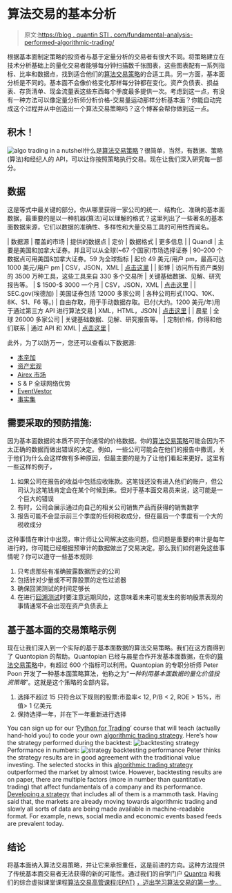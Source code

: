 # 算法交易的基本分析

> 原文:[https://blog . quantin STI . com/fundamental-analysis-performed-algorithmic-trading/](https://blog.quantinsti.com/fundamental-analysis-performed-algorithmic-trading/)

根据基本面制定策略的投资者与基于定量分析的交易者有很大不同。将策略建立在技术分析基础上的量化交易者能够每分钟扫描数千张图表，这些图表配有一系列指标、比率和数据点，找到适合他们的[算法交易策略](/algorithmic-trading-strategies/)的合适工具。另一方面，基本面分析是不同的。基本面不会像价格变化那样每分钟都在变化。资产负债表、损益表、存货清单、现金流量表这些东西每个季度最多提供一次。考虑到这一点，有没有一种方法可以像定量分析师分析价格-交易量运动那样分析基本面？你能自动完成这个过程并从中创造出一个算法交易策略吗？这个博客会帮你做到这一点。

## **积木！**

![algo trading in a nutshell](../Images/b219826f8eea955ee32521722c5825e1.png)什么是[算法交易策略](/algorithmic-trading-strategies/)？很简单，当然，有数据、策略(算法)和经纪人的 API，可以让你按照策略执行交易。现在让我们深入研究每一部分。

## **数据**

这是等式中最关键的部分。你从哪里获得一家公司的统一、结构化、准确的基本面数据，最重要的是以一种机器(算法)可以理解的格式？这里列出了一些著名的基本面数据来源，它们以数据的准确性、多样性和大量交易工具的可用性而闻名。

| 数据源 | 覆盖的市场 | 提供的数据点 | 定价 | 数据格式 | 更多信息 |
| Quandl | 主要是美国和加拿大证券。并且可以从全球(~67 个国家)市场选择证券 | 90–200 个数据点可用美国&加拿大证券。59 为全球指标 | 起价 49 美元/用户 pm，最高可达 1000 美元/用户 pm | CSV，JSON，XML | [点击这里](https://blog.quandl.com/api-for-stock-data) |
| 彭博 | 访问所有资产类别的 3500 万种工具，这些工具来自 330 多个交易所 | 关键基础数据、见解、研究报告等。 | $ 1500-$ 3000 一个月 | CSV，JSON，XML | [点击这里](https://www.bloomberg.com/professional/product/market-data/) |
| SEC.gov(埃德加) | 美国证券包括 12000 多家公司 | 各种公司形式(10Q、10K、8K、S1、F6 等。) | 自由存取，用于手动数据存取。已付(大约。1200 美元/年)用于通过第三方 API 进行算法交易 | XML，HTML，JSON | [点击这里](https://www.sec.gov/edgar/searchedgar/companysearch.html) |
| 晨星 | 全球 26000 多家公司 | 关键基础数据、见解、研究报告等。 | 定制价格，你得和他们联系 | 通过 API 和 XML | [点击这里](http://corporate.morningstar.com/us/%20asp/subject.aspx?xmlfile=8655.xml) |

此外，为了以防万一，您还可以查看以下数据源:

*   [本辛加](http://cloud.benzinga.com/)
*   [资产宏观](https://www.assetmacro.com/)
*   [Airex 市场](https://airexmarket.com/)
*   S & P 全球网络优势
*   [EventVestor](/statistical-arbitrage/)
*   [事实集](https://blog.quantinsti.com/statistical-arbitrage/)

## **需要采取的预防措施:**

因为基本面数据的本质不同于你通常的价格数据。你的[算法交易策略](/algorithmic-trading-strategies/)可能会因为不太正确的数据而做出错误的决定。例如，一些公司可能会在他们的报告中撒谎，关于他们为什么会这样做有多种原因，但最主要的是为了让他们看起来更好。这里有一些这样的例子，

1.  如果公司在报告的收益中包括应收账款。这笔钱还没有进入他们的账户，但公司认为这笔钱肯定会在某个时候到来。但对于基本面交易员来说，这可能是一个巨大的错误
2.  有时，公司会展示通过向自己的相关公司销售产品而获得的销售数字
3.  报告可能不会显示前三个季度的任何税收成分，但在最后一个季度有一个大的税收成分

这种事情在审计中出现，审计师让公司解决这些问题，但问题是重要的审计是每年进行的，你可能已经根据预审计的数据做出了交易决定。那么我们如何避免这些事情呢？你可以遵守一些基本规则:

1.  只考虑那些有准确披露数据历史的公司
2.  包括针对少量或不可靠股票的定性过滤器
3.  确保回溯测试的时间足够长
4.  在进行[回溯测试](https://blog.quantinsti.com/backtesting/)时要注意远期风险，这意味着未来可能发生的影响股票表现的事情通常不会出现在资产负债表上

## **基于基本面的交易策略示例**

现在让我们深入到一个实际的基于基本面数据的算法交易策略。我们在这方面得到了 Quantopian 的帮助。Quantopian 已经与晨星合作开发基本面数据，在你的[算法交易策略](https://blog.quantinsti.com/algorithmic-trading-strategies/)中，有超过 600 个指标可以利用。Quantopian 的专职分析师 Peter Poon 开发了一种基本面策略算法，他称之为“*一种利用基本面数据的量化价值投资策略*”。这就是这个策略的全部内容。

1.  选择不超过 15 只符合以下规则的股票:市盈率< 12, P/B < 2, ROE > 15%，市值> 1 亿美元
2.  保持选择一年，并在下一年重新进行选择

You can sign up for our ‘[Python for Trading](https://quantra.quantinsti.com/course/python-for-trading?utm_source=qiblog&utm_medium=blog&utm_campaign=qiblog)’ course that will teach (actually hand-hold you) to code your own [algorithmic trading strategy](https://blog.quantinsti.com/algorithmic-trading-strategies/). Here’s how the strategy performed during the backtest: ![backtesting strategy](../Images/559d91d083bf0bff66a2c7c18f42dde9.png) Performance in numbers: ![strategy backtesting performance](../Images/468f25e03445ed775b867fc952ad010e.png) Peter thinks the strategy results are in good agreement with the traditional value investing. The selected stocks in this [algorithmic trading strategy](https://blog.quantinsti.com/algorithmic-trading-strategies/) outperformed the market by almost twice. However, backtesting results are on paper, there are multiple factors (more in number than quantitative trading) that affect fundamentals of a company and its performance. [Developing a strategy](https://blog.quantinsti.com/5-factors-will-make-trading-strategy-work/) that includes all of them is a mammoth task. Having said that, the markets are already moving towards algorithmic trading and slowly all sorts of data are being made available in machine-readable format. For example, news, social media and economic events based feeds are prevalent today.

## **结论**

将基本面纳入算法交易策略，并让它来承担重任，这是前进的方向。这种方法提供了传统基本面交易者无法获得的新的可能性。通过我们的自学门户 [Quantra](https://quantra.quantinsti.com/courses?utm_source=qiblog&utm_medium=blog&utm_campaign=qiblog) 和我们的综合虚拟课堂课程[算法交易高管课程(EPAT)](https://www.quantinsti.com/epat/) <u>，迈出学习算法交易的第一步。</u>